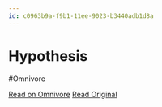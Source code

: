 ```yaml
---
id: c0963b9a-f9b1-11ee-9023-b3440adb1d8a
---
```


# Hypothesis
#Omnivore

[Read on Omnivore](https://omnivore.app/me/hypothesis-18ed842b041)
[Read Original](https://hypothes.is/a/jbiwVPmYEe6pq0Pa6VvvbQ)

